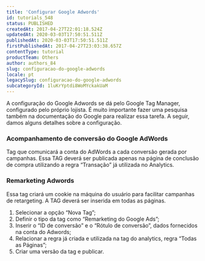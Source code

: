 ```yaml
---
title: 'Configurar Google Adwords'
id: tutorials_548
status: PUBLISHED
createdAt: 2017-04-27T22:01:18.524Z
updatedAt: 2020-03-03T17:50:51.511Z
publishedAt: 2020-03-03T17:50:51.511Z
firstPublishedAt: 2017-04-27T23:03:38.657Z
contentType: tutorial
productTeam: Others
author: authors_84
slug: configuracao-do-google-adwords
locale: pt
legacySlug: configuracao-do-google-adwords
subcategoryId: 1luKrYptdi8WoMYckakUaM
---
```


A configuração do Google Adwords se dá pelo Google Tag Manager, configurado pelo próprio lojista. É muito importante fazer uma pesquisa também na documentação do Google para realizar essa tarefa. A seguir, damos alguns detalhes sobre a configuração.

### Acompanhamento de conversão do Google AdWords

Tag que comunicará a conta do AdWords a cada conversão gerada por campanhas. Essa TAG deverá ser publicada apenas na página de conclusão de compra utilizando a regra “Transação” já utilizada no Analytics.

### Remarketing Adwords

Essa tag criará um cookie na máquina do usuário para facilitar campanhas de retargeting. A TAG deverá ser inserida em todas as páginas.

1. Selecionar a opção “Nova Tag”;
2. Definir o tipo da tag como “Remarketing do Google Ads”;
3. Inserir o “ID de conversão” e o “Rótulo de conversão”, dados fornecidos na conta do Adwords;
4. Relacionar a regra já criada e utilizada na tag do analytics, regra “Todas as Páginas”;
5. Criar uma versão da tag e publicar.
